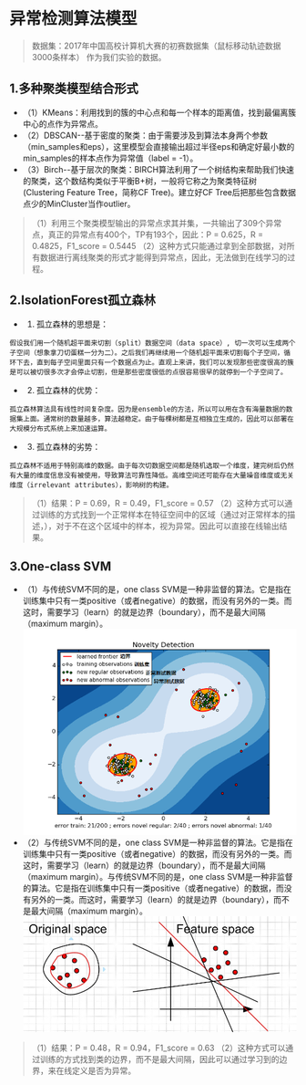 # 异常检测算法模型
> 数据集：2017年中国高校计算机大赛的初赛数据集（鼠标移动轨迹数据3000条样本） 作为我们实验的数据。
## 1.多种聚类模型结合形式
* （1）KMeans：利用找到的簇的中心点和每一个样本的距离值，找到最偏离簇中心的点作为异常点。
* （2）DBSCAN--基于密度的聚类：由于需要涉及到算法本身两个参数（min_samples和eps），这里模型会直接输出超过半径eps和确定好最小数的min_samples的样本点作为异常值（label = -1）。
* （3）Birch--基于层次的聚类：BIRCH算法利用了一个树结构来帮助我们快速的聚类，这个数结构类似于平衡B+树，一般将它称之为聚类特征树(Clustering Feature Tree，简称CF Tree)。建立好CF Tree后把那些包含数据点少的MinCluster当作outlier。
> （1）利用三个聚类模型输出的异常点求其并集，一共输出了309个异常点，真正的异常点有400个，TP有193个，因此：P = 0.625，R = 0.4825，F1_score = 0.5445
> （2）这种方式只能通过拿到全部数据，对所有数据进行离线聚类的形式才能得到异常点，因此，无法做到在线学习的过程。

## 2.IsolationForest孤立森林
* 1. 孤立森林的思想是：
```
假设我们用一个随机超平面来切割（split）数据空间（data space）, 切一次可以生成两个子空间（想象拿刀切蛋糕一分为二）。之后我们再继续用一个随机超平面来切割每个子空间，循环下去，直到每子空间里面只有一个数据点为止。直观上来讲，我们可以发现那些密度很高的簇是可以被切很多次才会停止切割，但是那些密度很低的点很容易很早的就停到一个子空间了。
```
* 2. 孤立森林的优势：
```
孤立森林算法具有线性时间复杂度。因为是ensemble的方法，所以可以用在含有海量数据的数据集上面。通常树的数量越多，算法越稳定。由于每棵树都是互相独立生成的，因此可以部署在大规模分布式系统上来加速运算。
```
* 3. 孤立森林的劣势：
```
孤立森林不适用于特别高维的数据。由于每次切数据空间都是随机选取一个维度，建完树后仍然有大量的维度信息没有被使用，导致算法可靠性降低。高维空间还可能存在大量噪音维度或无关维度（irrelevant attributes），影响树的构建。
```
> （1）结果：P = 0.69，R = 0.49，F1_score = 0.57
> （2）这种方式可以通过训练的方式找到一个正常样本在特征空间中的区域（通过对正常样本的描述，），对于不在这个区域中的样本，视为异常。因此可以直接在线输出结果。

## 3.One-class SVM
* （1）与传统SVM不同的是，one class SVM是一种非监督的算法。它是指在训练集中只有一类positive（或者negative）的数据，而没有另外的一类。而这时，需要学习（learn）的就是边界（boundary），而不是最大间隔（maximum margin）。
![oneclassSVM](markdown_img/oneclassSVM.png)
* （2）与传统SVM不同的是，one class SVM是一种非监督的算法。它是指在训练集中只有一类positive（或者negative）的数据，而没有另外的一类。而这时，需要学习（learn）的就是边界（boundary），而不是最大间隔（maximum margin）。与传统SVM不同的是，one class SVM是一种非监督的算法。它是指在训练集中只有一类positive（或者negative）的数据，而没有另外的一类。而这时，需要学习（learn）的就是边界（boundary），而不是最大间隔（maximum margin）。
![oneclassSVM_2](markdown_img/oneclassSVM_2.jpg)
> （1）结果：P = 0.48，R = 0.94，F1_score = 0.63
> （2）这种方式可以通过训练的方式找到类的边界，而不是最大间隔，因此可以通过学习到的边界，来在线定义是否为异常。
